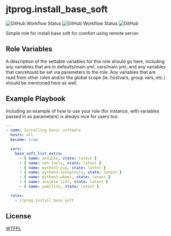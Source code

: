 # jtprog.install_base_soft

![GitHub Workflow Status](https://img.shields.io/github/workflow/status/jtprog/ansible-role-install-base-soft/CI?label=CI) ![GitHub Workflow Status](https://img.shields.io/github/workflow/status/jtprog/ansible-role-install-base-soft/Release?label=Release) ![GitHub](https://img.shields.io/github/license/jtprog/ansible-role-install-base-soft)

Simple role for install base soft for comfort using remote server.


## Role Variables


A description of the settable variables for this role should go here, including any variables that are in defaults/main.yml, vars/main.yml, and any variables that can/should be set via parameters to the role. Any variables that are read from other roles and/or the global scope (ie. hostvars, group vars, etc.) should be mentioned here as well.


## Example Playbook

Including an example of how to use your role (for instance, with variables passed in as parameters) is always nice for users too:
```yaml
---
- name: Installing basic software
  hosts: all
  become: true

  vars:
    base_soft_list_extra:
      - { name: ansible, state: latest }
      - { name: net-tools, state: latest }
      - { name: python3-pip, state: latest }
      - { name: python3-setuptools, state: latest }
      - { name: python3-wheel, state: latest }
      - { name: ansible-lint, state: latest }
      - { name: yamllint, state: latest }

  roles:
    - jtprog.install_base_soft
```

## License

[WTFPL](LICENSE.md)
